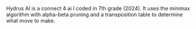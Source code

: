 Hydrus AI is a connect 4 ai I coded in 7th grade (2024). It uses the minimax algorithm with alpha-beta pruning and a transposition table to determine what move to make.
